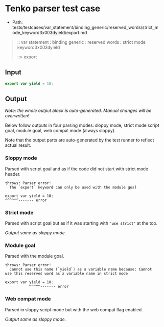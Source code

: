 # Tenko parser test case

- Path: tests/testcases/var_statement/binding_generic/reserved_words/strict_mode_keyword3x003dyield/export.md

> :: var statement : binding generic : reserved words : strict mode keyword3x003dyield
>
> ::> export

## Input


`````js
export var yield = 10;
`````

## Output

_Note: the whole output block is auto-generated. Manual changes will be overwritten!_

Below follow outputs in four parsing modes: sloppy mode, strict mode script goal, module goal, web compat mode (always sloppy).

Note that the output parts are auto-generated by the test runner to reflect actual result.

### Sloppy mode

Parsed with script goal and as if the code did not start with strict mode header.

`````
throws: Parser error!
  The `export` keyword can only be used with the module goal

export var yield = 10;
^^^^^^------- error
`````

### Strict mode

Parsed with script goal but as if it was starting with `"use strict"` at the top.

_Output same as sloppy mode._

### Module goal

Parsed with the module goal.

`````
throws: Parser error!
  Cannot use this name (`yield`) as a variable name because: Cannot use this reserved word as a variable name in strict mode

export var yield = 10;
           ^^^^^------- error
`````


### Web compat mode

Parsed in sloppy script mode but with the web compat flag enabled.

_Output same as sloppy mode._
